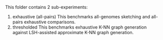 
This folder contains 2 sub-experiments:

1. exhaustive (all-pairs)
This benchmarks all-genomes sketching and all-pairs exhaustive comparisons.
2. thresholded
This benchmarks exhaustive K-NN graph generation against LSH-assisted approximate K-NN graph generation.
